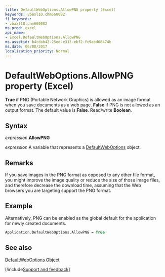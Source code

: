 ```yaml
---
title: DefaultWebOptions.AllowPNG property (Excel)
keywords: vbaxl10.chm660082
f1_keywords:
- vbaxl10.chm660082
ms.prod: excel
api_name:
- Excel.DefaultWebOptions.AllowPNG
ms.assetid: b4cdab42-25ed-e313-ebf2-fc9abd68474b
ms.date: 06/08/2017
localization_priority: Normal
---
```



# DefaultWebOptions.AllowPNG property (Excel)

 **True** if PNG (Portable Network Graphics) is allowed as an image format when you save documents as a web page. **False** if PNG is not allowed as an output format. The default value is **False**. Read/write **Boolean**.


## Syntax

_expression_.**AllowPNG**

_expression_ A variable that represents a [DefaultWebOptions](Excel.DefaultWebOptions.md) object.


## Remarks

If you save images in the PNG format as opposed to any other file format, you might improve the image quality or reduce the size of those image files, and therefore decrease the download time, assuming that the Web browsers you are targeting support the PNG format.


## Example

Alternatively, PNG can be enabled as the global default for the application for newly created documents.


```vb
Application.DefaultWebOptions.AllowPNG = True
```


## See also


[DefaultWebOptions Object](Excel.DefaultWebOptions.md)

[!include[Support and feedback](~/includes/feedback-boilerplate.md)]
